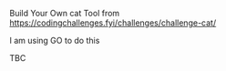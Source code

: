Build Your Own cat Tool 
from https://codingchallenges.fyi/challenges/challenge-cat/

I am using GO to do this

TBC